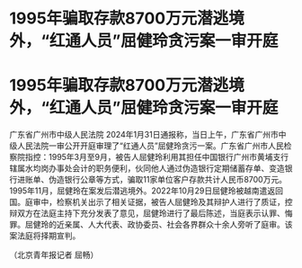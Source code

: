# 1995年骗取存款8700万元潜逃境外，“红通人员”屈健玲贪污案一审开庭

# 1995年骗取存款8700万元潜逃境外，“红通人员”屈健玲贪污案一审开庭

广东省广州市中级人民法院
2024年1月31日通报称，当日上午，广东省广州市中级人民法院一审公开开庭审理了“红通人员”屈健玲贪污一案。广东省广州市人民检察院指控：1995年3月至9月，被告人屈健玲利用其担任中国银行广州市黄埔支行辖属水均岗办事处会计的职务便利，伙同他人通过伪造银行定期储蓄存单、变造银行进账单、伪造银行公章等方式，骗取11家单位客户存款共计人民币8700万元。1995年11月，屈健玲在案发后潜逃境外。2022年10月29日屈健玲被越南遣返回国。庭审中，检察机关出示了相关证据，被告人屈健玲及其辩护人进行了质证，控辩双方在法庭主持下充分发表了意见，屈健玲进行了最后陈述，当庭表示认罪、悔罪。屈健玲的近亲属、人大代表、政协委员、社会各界群众十余人旁听了庭审。该案法庭将择期宣判。

（北京青年报记者 屈畅）

